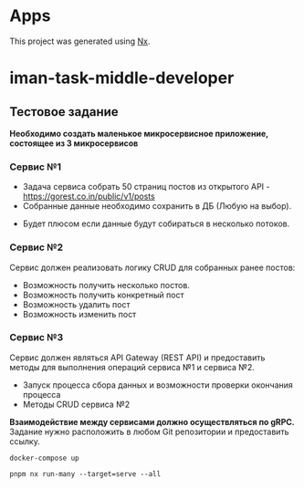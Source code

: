

# Apps

This project was generated using [Nx](https://nx.dev).

# iman-task-middle-developer

## Тестовое задание

**Необходимо создать маленькое микросервисное приложение, состоящее из 3 микросервисов**
### Сервис №1
- Задача сервиса собрать 50 страниц постов из открытого API - https://gorest.co.in/public/v1/posts
- Собранные данные необходимо сохранить в ДБ (Любую на выбор).
* Будет плюсом если данные будут собираться в несколько потоков.
### Сервис №2
Сервис должен реализовать логику CRUD для собранных ранее постов:
- Возможность получить несколько постов.
- Возможность получить конкретный пост
- Возможность удалить пост
- Возможность изменить пост
### Сервис №3
Сервис должен являться API Gateway (REST API) и предоставить методы для выполнения операций сервиса №1 и сервиса №2.
- Запуск процесса сбора данных и возможности проверки окончания процесса
- Методы CRUD сервиса №2

**Взаимодействие между сервисами должно осуществляться по gRPC.**
Задание нужно расположить в любом Git репозитории и предоставить ссылку.

```
docker-compose up
```

``` 
pnpm nx run-many --target=serve --all
```

